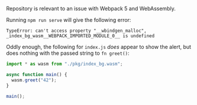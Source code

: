 Repository is relevant to an issue with Webpack 5 and WebAssembly.

Running `npm run serve` will give the following error:

```none
TypeError: can't access property "__wbindgen_malloc", _index_bg_wasm__WEBPACK_IMPORTED_MODULE_0__ is undefined
```

Oddly enough, the following for `index.js` _does_ appear to show the alert, but does nothing with the passed string to `fn greet()`:

```javascript
import * as wasm from "./pkg/index_bg.wasm";

async function main() {
  wasm.greet("42");
}

main();
```
